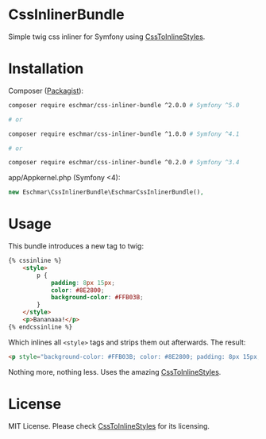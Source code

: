 # CssInlinerBundle
Simple twig css inliner for Symfony using [CssToInlineStyles](https://github.com/tijsverkoyen/CssToInlineStyles).

# Installation
Composer (<a href="https://packagist.org/packages/eschmar/css-inliner-bundle" target="_blank">Packagist</a>):
```sh
composer require eschmar/css-inliner-bundle ^2.0.0 # Symfony ^5.0

# or

composer require eschmar/css-inliner-bundle ^1.0.0 # Symfony ^4.1

# or

composer require eschmar/css-inliner-bundle ^0.2.0 # Symfony ^3.4
```

app/Appkernel.php (Symfony <4):
```php
new Eschmar\CssInlinerBundle\EschmarCssInlinerBundle(),
```

# Usage
This bundle introduces a new tag to twig:

```html
{% cssinline %}
    <style>
        p {
            padding: 8px 15px;
            color: #8E2800;
            background-color: #FFB03B;
        }
    </style>
    <p>Bananaaa!</p>
{% endcssinline %}
```

Which inlines all ``<style>`` tags and strips them out afterwards. The result:

```html
<p style="background-color: #FFB03B; color: #8E2800; padding: 8px 15px;">Bananaaa!</p>
```

Nothing more, nothing less. Uses the amazing [CssToInlineStyles](https://github.com/tijsverkoyen/CssToInlineStyles).

# License
MIT License. Please check [CssToInlineStyles](https://github.com/tijsverkoyen/CssToInlineStyles) for its licensing.
